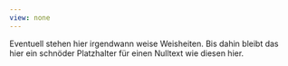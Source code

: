 ```yaml
---
view: none
---
```


Eventuell stehen hier irgendwann weise Weisheiten. Bis dahin bleibt das hier ein schnöder Platzhalter für einen Nulltext wie diesen hier. 
